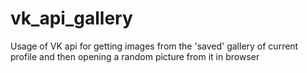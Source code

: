 # vk_api_gallery
Usage of VK api for getting images from the 'saved' gallery of current profile and then opening a random picture from it in browser
